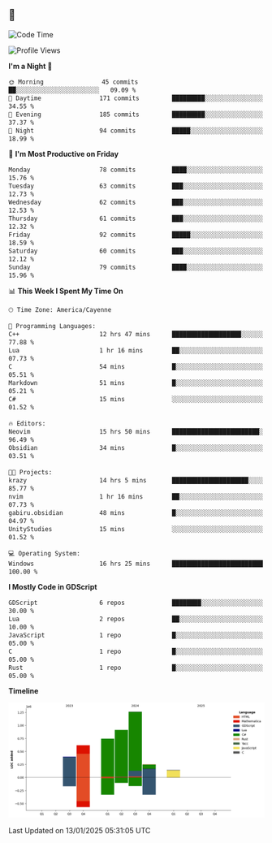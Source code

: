 ## 🐀

<!--START_SECTION:waka-->
![Code Time](http://img.shields.io/badge/Code%20Time-247%20hrs%2051%20mins-blue)

![Profile Views](http://img.shields.io/badge/Profile%20Views-0-blue)

**I'm a Night 🦉** 

```text
🌞 Morning                45 commits          ██░░░░░░░░░░░░░░░░░░░░░░░   09.09 % 
🌆 Daytime                171 commits         █████████░░░░░░░░░░░░░░░░   34.55 % 
🌃 Evening                185 commits         █████████░░░░░░░░░░░░░░░░   37.37 % 
🌙 Night                  94 commits          █████░░░░░░░░░░░░░░░░░░░░   18.99 % 
```
📅 **I'm Most Productive on Friday** 

```text
Monday                   78 commits          ████░░░░░░░░░░░░░░░░░░░░░   15.76 % 
Tuesday                  63 commits          ███░░░░░░░░░░░░░░░░░░░░░░   12.73 % 
Wednesday                62 commits          ███░░░░░░░░░░░░░░░░░░░░░░   12.53 % 
Thursday                 61 commits          ███░░░░░░░░░░░░░░░░░░░░░░   12.32 % 
Friday                   92 commits          █████░░░░░░░░░░░░░░░░░░░░   18.59 % 
Saturday                 60 commits          ███░░░░░░░░░░░░░░░░░░░░░░   12.12 % 
Sunday                   79 commits          ████░░░░░░░░░░░░░░░░░░░░░   15.96 % 
```


📊 **This Week I Spent My Time On** 

```text
🕑︎ Time Zone: America/Cayenne

💬 Programming Languages: 
C++                      12 hrs 47 mins      ███████████████████░░░░░░   77.88 % 
Lua                      1 hr 16 mins        ██░░░░░░░░░░░░░░░░░░░░░░░   07.73 % 
C                        54 mins             █░░░░░░░░░░░░░░░░░░░░░░░░   05.51 % 
Markdown                 51 mins             █░░░░░░░░░░░░░░░░░░░░░░░░   05.21 % 
C#                       15 mins             ░░░░░░░░░░░░░░░░░░░░░░░░░   01.52 % 

🔥 Editors: 
Neovim                   15 hrs 50 mins      ████████████████████████░   96.49 % 
Obsidian                 34 mins             █░░░░░░░░░░░░░░░░░░░░░░░░   03.51 % 

🐱‍💻 Projects: 
krazy                    14 hrs 5 mins       █████████████████████░░░░   85.77 % 
nvim                     1 hr 16 mins        ██░░░░░░░░░░░░░░░░░░░░░░░   07.73 % 
gabiru.obsidian          48 mins             █░░░░░░░░░░░░░░░░░░░░░░░░   04.97 % 
UnityStudies             15 mins             ░░░░░░░░░░░░░░░░░░░░░░░░░   01.52 % 

💻 Operating System: 
Windows                  16 hrs 25 mins      █████████████████████████   100.00 % 
```

**I Mostly Code in GDScript** 

```text
GDScript                 6 repos             ████████░░░░░░░░░░░░░░░░░   30.00 % 
Lua                      2 repos             ██░░░░░░░░░░░░░░░░░░░░░░░   10.00 % 
JavaScript               1 repo              █░░░░░░░░░░░░░░░░░░░░░░░░   05.00 % 
C                        1 repo              █░░░░░░░░░░░░░░░░░░░░░░░░   05.00 % 
Rust                     1 repo              █░░░░░░░░░░░░░░░░░░░░░░░░   05.00 % 
```



**Timeline**

![Lines of Code chart](https://raw.githubusercontent.com/gbrlferz/gbrlferz/main/assets/bar_graph.png)


 Last Updated on 13/01/2025 05:31:05 UTC
<!--END_SECTION:waka-->
